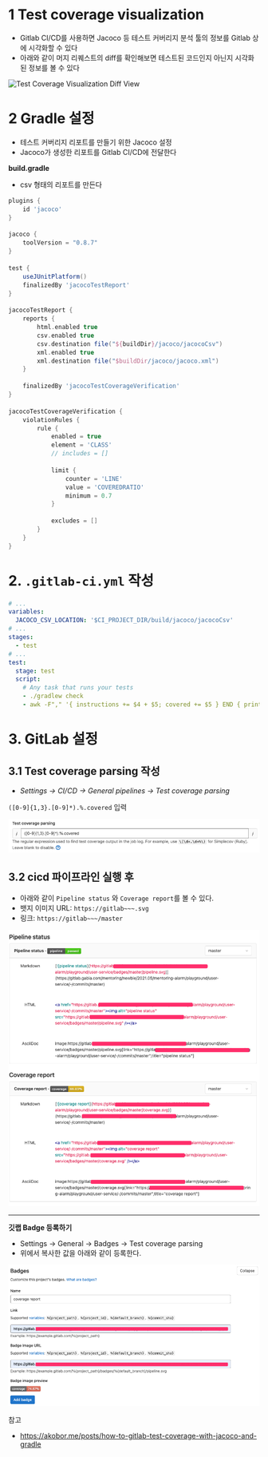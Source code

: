 

# 1 Test coverage visualization

* Gitlab CI/CD를 사용하면 Jacoco 등 테스트 커버리지 분석 툴의 정보를 Gitlab 상에 시각화할 수 있다
* 아래와 같이 머지 리퀘스트의 diff를 확인해보면 테스트된 코드인지 아닌지 시각화된 정보를 볼 수 있다

![Test Coverage Visualization Diff View](https://docs.gitlab.com/ee/user/project/merge_requests/img/test_coverage_visualization_v12_9.png)



# 2 Gradle 설정

* 테스트 커버리지 리포트를 만들기 위한 Jacoco 설정
* Jacoco가 생성한 리포트를  Gitlab CI/CD에 전달한다



**build.gradle**

* csv 형태의 리포트를 만든다 

```groovy
plugins {
    id 'jacoco'
}

jacoco {
    toolVersion = "0.8.7"
}

test {
    useJUnitPlatform()
    finalizedBy 'jacocoTestReport'
}

jacocoTestReport {
    reports {
        html.enabled true
        csv.enabled true
        csv.destination file("${buildDir}/jacoco/jacocoCsv")
        xml.enabled true
        xml.destination file("$buildDir/jacoco/jacoco.xml")
    }

    finalizedBy 'jacocoTestCoverageVerification'
}

jacocoTestCoverageVerification {
    violationRules {
        rule {
            enabled = true
            element = 'CLASS'
            // includes = []

            limit {
                counter = 'LINE'
                value = 'COVEREDRATIO'
                minimum = 0.7
            }

            excludes = []
        }
    }
}
```



# 2. `.gitlab-ci.yml` 작성

```yml
# ...
variables:
  JACOCO_CSV_LOCATION: '$CI_PROJECT_DIR/build/jacoco/jacocoCsv'
# ...
stages:
  - test
# ...
test:
  stage: test
  script:
    # Any task that runs your tests
    - ./gradlew check 
    - awk -F"," '{ instructions += $4 + $5; covered += $5 } END { print covered, "/", instructions, " instructions covered"; print 100*covered/instructions, "% covered" }' $JACOCO_CSV_LOCATION

```



# 3. GitLab 설정



## 3.1 Test coverage parsing 작성

* *Settings -> CI/CD -> General pipelines -> Test coverage parsing*

`([0-9]{1,3}.[0-9]*).%.covered` 입력

![image-20210720122604755](./images/1.png)



## 3.2 **cicd 파이프라인 실행 후**

* 아래와 같이 `Pipeline status` 와 `Coverage report`를 볼 수 있다.
* 뱃지 이미지 URL: `https://gitlab~~~.svg`
* 링크: `https://gitlab~~~/master`

![image-20210720191610909](./images/4.png)

****

**깃랩 Badge 등록하기**

* Settings -> General -> Badges -> Test coverage parsing
* 위에서 복사한 값을 아래와 같이 등록한다.

![image-20210720123126966](./images/3.png)



참고

* https://akobor.me/posts/how-to-gitlab-test-coverage-with-jacoco-and-gradle

